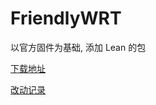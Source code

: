 # FriendlyWRT

以官方固件为基础, 添加 Lean 的包

[下载地址](https://github.com/songchenwen/nanopi-r2s/releases/download/FriendlyWRT-2020-06-10-8affca1/FriendlyWRT-2020-06-10-8affca1-ROM.zip)

[改动记录](CHANGELOG.md)
